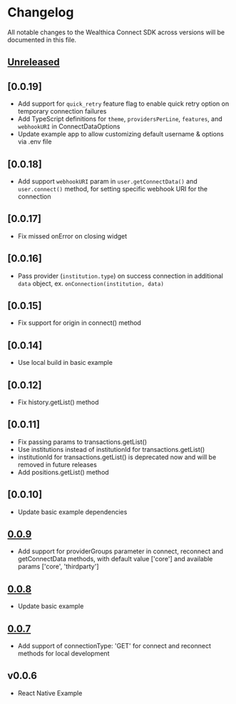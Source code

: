 # Changelog

All notable changes to the Wealthica Connect SDK across versions will be documented in this file.

## [Unreleased]

## [0.0.19]
- Add support for `quick_retry` feature flag to enable quick retry option on temporary connection failures
- Add TypeScript definitions for `theme`, `providersPerLine`, `features`, and `webhookURI` in ConnectDataOptions
- Update example app to allow customizing default username & options via .env file

## [0.0.18]
- Add support `webhookURI` param in `user.getConnectData()` and `user.connect()` method, for setting specific webhook URI for the connection

## [0.0.17]
- Fix missed onError on closing widget

## [0.0.16]
- Pass provider (`institution.type`) on success connection in additional `data` object, ex. `onConnection(institution, data)`

## [0.0.15]
- Fix support for origin in connect() method

## [0.0.14]
- Use local build in basic example

## [0.0.12]
- Fix history.getList() method

## [0.0.11]
- Fix passing params to transactions.getList()
- Use institutions instead of institutionId for transactions.getList()
- institutionId for transactions.getList() is deprecated now and will be removed in future releases
- Add positions.getList() method

## [0.0.10]
- Update basic example dependencies

## [0.0.9]
- Add support for providerGroups parameter in connect, reconnect and getConnectData methods, with default value ['core'] and available params ['core', 'thirdparty']

## [0.0.8]
- Update basic example

## [0.0.7]
- Add support of connectionType: 'GET' for connect and reconnect methods for local development

## v0.0.6
- React Native Example

[Unreleased]: https://github.com/wealthica/wealthica-sdk-js/compare/v0.0.10...HEAD
[0.0.9]: https://github.com/wealthica/wealthica-sdk-js/compare/v0.0.10...v0.0.9
[0.0.9]: https://github.com/wealthica/wealthica-sdk-js/compare/v0.0.9...v0.0.8
[0.0.8]: https://github.com/wealthica/wealthica-sdk-js/compare/v0.0.8...v0.0.7
[0.0.7]: https://github.com/wealthica/wealthica-sdk-js/compare/v0.0.7...v0.0.6
[0.0.6]: https://github.com/wealthica/wealthica-sdk-js/compare/v0.0.6...v0.0.5
